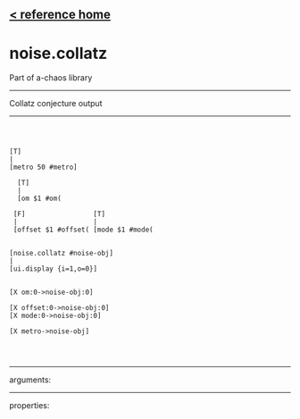 [< reference home](ceammc_lib.html)
---

# noise.collatz


Part of a-chaos library

---

Collatz conjecture output<br>


---


```



[T]
|
[metro 50 #metro]

  [T]         
  |           
  [om $1 #om( 

 [F]                 [T]
 |                   |
 [offset $1 #offset( [mode $1 #mode(  


[noise.collatz #noise-obj]
|
[ui.display {i=1,o=0}]


[X om:0->noise-obj:0]

[X offset:0->noise-obj:0]
[X mode:0->noise-obj:0]

[X metro->noise-obj]


            
```

---
arguments:


---
properties:


